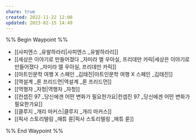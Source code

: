 ```yaml
---
share: true
created: 2022-11-22 12:08
updated: 2023-02-15 14:49
---
```


%% Begin Waypoint %%
- [[사피엔스 _유발하라리|사피엔스 _유발하라리]]
- [[세상은 이야기로 만들어졌다 _자미라 엘 우아실, 프리데만 카릭|세상은 이야기로 만들어졌다 _자미라 엘 우아실, 프리데만 카릭]]
- [[아트인문학 여행 X 스페인 _김태진|아트인문학 여행 X 스페인 _김태진]]
- [[역설계 _론 프리드먼|역설계 _론 프리드먼]]
- [[역행자 _자청|역행자 _자청]]
- [[컨셉진 97 _당신에겐 어떤 변화가 필요한가요|컨셉진 97 _당신에겐 어떤 변화가 필요한가요]]
- [[클루지 _개리 마커스|클루지 _개리 마커스]]
- [[픽사 스토리텔링 _매튜 룬|픽사 스토리텔링 _매튜 룬]]

%% End Waypoint %%

